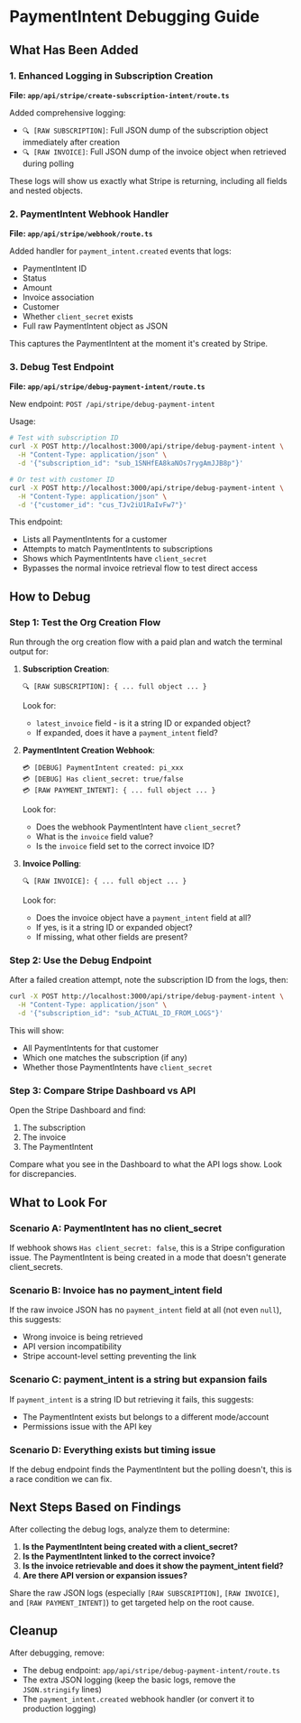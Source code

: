 # PaymentIntent Debugging Guide

## What Has Been Added

### 1. Enhanced Logging in Subscription Creation
**File: `app/api/stripe/create-subscription-intent/route.ts`**

Added comprehensive logging:
- `🔍 [RAW SUBSCRIPTION]`: Full JSON dump of the subscription object immediately after creation
- `🔍 [RAW INVOICE]`: Full JSON dump of the invoice object when retrieved during polling

These logs will show us exactly what Stripe is returning, including all fields and nested objects.

### 2. PaymentIntent Webhook Handler
**File: `app/api/stripe/webhook/route.ts`**

Added handler for `payment_intent.created` events that logs:
- PaymentIntent ID
- Status
- Amount
- Invoice association
- Customer
- Whether `client_secret` exists
- Full raw PaymentIntent object as JSON

This captures the PaymentIntent at the moment it's created by Stripe.

### 3. Debug Test Endpoint
**File: `app/api/stripe/debug-payment-intent/route.ts`**

New endpoint: `POST /api/stripe/debug-payment-intent`

Usage:
```bash
# Test with subscription ID
curl -X POST http://localhost:3000/api/stripe/debug-payment-intent \
  -H "Content-Type: application/json" \
  -d '{"subscription_id": "sub_1SNHfEA8kaNOs7rygAmJJB8p"}'

# Or test with customer ID
curl -X POST http://localhost:3000/api/stripe/debug-payment-intent \
  -H "Content-Type: application/json" \
  -d '{"customer_id": "cus_TJv2iU1RaIvFw7"}'
```

This endpoint:
- Lists all PaymentIntents for a customer
- Attempts to match PaymentIntents to subscriptions
- Shows which PaymentIntents have `client_secret`
- Bypasses the normal invoice retrieval flow to test direct access

## How to Debug

### Step 1: Test the Org Creation Flow
Run through the org creation flow with a paid plan and watch the terminal output for:

1. **Subscription Creation**:
   ```
   🔍 [RAW SUBSCRIPTION]: { ... full object ... }
   ```
   Look for:
   - `latest_invoice` field - is it a string ID or expanded object?
   - If expanded, does it have a `payment_intent` field?

2. **PaymentIntent Creation Webhook**:
   ```
   💳 [DEBUG] PaymentIntent created: pi_xxx
   💳 [DEBUG] Has client_secret: true/false
   💳 [RAW PAYMENT_INTENT]: { ... full object ... }
   ```
   Look for:
   - Does the webhook PaymentIntent have `client_secret`?
   - What is the `invoice` field value?
   - Is the `invoice` field set to the correct invoice ID?

3. **Invoice Polling**:
   ```
   🔍 [RAW INVOICE]: { ... full object ... }
   ```
   Look for:
   - Does the invoice object have a `payment_intent` field at all?
   - If yes, is it a string ID or expanded object?
   - If missing, what other fields are present?

### Step 2: Use the Debug Endpoint
After a failed creation attempt, note the subscription ID from the logs, then:

```bash
curl -X POST http://localhost:3000/api/stripe/debug-payment-intent \
  -H "Content-Type: application/json" \
  -d '{"subscription_id": "sub_ACTUAL_ID_FROM_LOGS"}'
```

This will show:
- All PaymentIntents for that customer
- Which one matches the subscription (if any)
- Whether those PaymentIntents have `client_secret`

### Step 3: Compare Stripe Dashboard vs API
Open the Stripe Dashboard and find:
1. The subscription
2. The invoice
3. The PaymentIntent

Compare what you see in the Dashboard to what the API logs show. Look for discrepancies.

## What to Look For

### Scenario A: PaymentIntent has no client_secret
If webhook shows `Has client_secret: false`, this is a Stripe configuration issue. The PaymentIntent is being created in a mode that doesn't generate client_secrets.

### Scenario B: Invoice has no payment_intent field
If the raw invoice JSON has no `payment_intent` field at all (not even `null`), this suggests:
- Wrong invoice is being retrieved
- API version incompatibility
- Stripe account-level setting preventing the link

### Scenario C: payment_intent is a string but expansion fails
If `payment_intent` is a string ID but retrieving it fails, this suggests:
- The PaymentIntent exists but belongs to a different mode/account
- Permissions issue with the API key

### Scenario D: Everything exists but timing issue
If the debug endpoint finds the PaymentIntent but the polling doesn't, this is a race condition we can fix.

## Next Steps Based on Findings

After collecting the debug logs, analyze them to determine:
1. **Is the PaymentIntent being created with a client_secret?**
2. **Is the PaymentIntent linked to the correct invoice?**
3. **Is the invoice retrievable and does it show the payment_intent field?**
4. **Are there API version or expansion issues?**

Share the raw JSON logs (especially `[RAW SUBSCRIPTION]`, `[RAW INVOICE]`, and `[RAW PAYMENT_INTENT]`) to get targeted help on the root cause.

## Cleanup

After debugging, remove:
- The debug endpoint: `app/api/stripe/debug-payment-intent/route.ts`
- The extra JSON logging (keep the basic logs, remove the `JSON.stringify` lines)
- The `payment_intent.created` webhook handler (or convert it to production logging)

